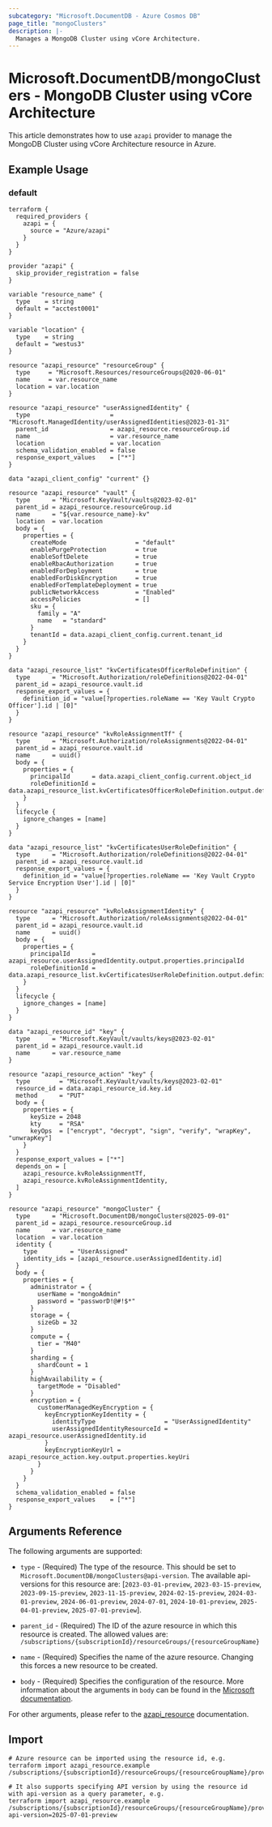 ```yaml
---
subcategory: "Microsoft.DocumentDB - Azure Cosmos DB"
page_title: "mongoClusters"
description: |-
  Manages a MongoDB Cluster using vCore Architecture.
---
```


# Microsoft.DocumentDB/mongoClusters - MongoDB Cluster using vCore Architecture

This article demonstrates how to use `azapi` provider to manage the MongoDB Cluster using vCore Architecture resource in Azure.

## Example Usage

### default

```hcl
terraform {
  required_providers {
    azapi = {
      source = "Azure/azapi"
    }
  }
}

provider "azapi" {
  skip_provider_registration = false
}

variable "resource_name" {
  type    = string
  default = "acctest0001"
}

variable "location" {
  type    = string
  default = "westus3"
}

resource "azapi_resource" "resourceGroup" {
  type     = "Microsoft.Resources/resourceGroups@2020-06-01"
  name     = var.resource_name
  location = var.location
}

resource "azapi_resource" "userAssignedIdentity" {
  type                      = "Microsoft.ManagedIdentity/userAssignedIdentities@2023-01-31"
  parent_id                 = azapi_resource.resourceGroup.id
  name                      = var.resource_name
  location                  = var.location
  schema_validation_enabled = false
  response_export_values    = ["*"]
}

data "azapi_client_config" "current" {}

resource "azapi_resource" "vault" {
  type      = "Microsoft.KeyVault/vaults@2023-02-01"
  parent_id = azapi_resource.resourceGroup.id
  name      = "${var.resource_name}-kv"
  location  = var.location
  body = {
    properties = {
      createMode                   = "default"
      enablePurgeProtection        = true
      enableSoftDelete             = true
      enableRbacAuthorization      = true
      enabledForDeployment         = true
      enabledForDiskEncryption     = true
      enabledForTemplateDeployment = true
      publicNetworkAccess          = "Enabled"
      accessPolicies               = []
      sku = {
        family = "A"
        name   = "standard"
      }
      tenantId = data.azapi_client_config.current.tenant_id
    }
  }
}

data "azapi_resource_list" "kvCertificatesOfficerRoleDefinition" {
  type      = "Microsoft.Authorization/roleDefinitions@2022-04-01"
  parent_id = azapi_resource.vault.id
  response_export_values = {
    definition_id = "value[?properties.roleName == 'Key Vault Crypto Officer'].id | [0]"
  }
}

resource "azapi_resource" "kvRoleAssignmentTf" {
  type      = "Microsoft.Authorization/roleAssignments@2022-04-01"
  parent_id = azapi_resource.vault.id
  name      = uuid()
  body = {
    properties = {
      principalId      = data.azapi_client_config.current.object_id
      roleDefinitionId = data.azapi_resource_list.kvCertificatesOfficerRoleDefinition.output.definition_id
    }
  }
  lifecycle {
    ignore_changes = [name]
  }
}

data "azapi_resource_list" "kvCertificatesUserRoleDefinition" {
  type      = "Microsoft.Authorization/roleDefinitions@2022-04-01"
  parent_id = azapi_resource.vault.id
  response_export_values = {
    definition_id = "value[?properties.roleName == 'Key Vault Crypto Service Encryption User'].id | [0]"
  }
}

resource "azapi_resource" "kvRoleAssignmentIdentity" {
  type      = "Microsoft.Authorization/roleAssignments@2022-04-01"
  parent_id = azapi_resource.vault.id
  name      = uuid()
  body = {
    properties = {
      principalId      = azapi_resource.userAssignedIdentity.output.properties.principalId
      roleDefinitionId = data.azapi_resource_list.kvCertificatesUserRoleDefinition.output.definition_id
    }
  }
  lifecycle {
    ignore_changes = [name]
  }
}

data "azapi_resource_id" "key" {
  type      = "Microsoft.KeyVault/vaults/keys@2023-02-01"
  parent_id = azapi_resource.vault.id
  name      = var.resource_name
}

resource "azapi_resource_action" "key" {
  type        = "Microsoft.KeyVault/vaults/keys@2023-02-01"
  resource_id = data.azapi_resource_id.key.id
  method      = "PUT"
  body = {
    properties = {
      keySize = 2048
      kty     = "RSA"
      keyOps  = ["encrypt", "decrypt", "sign", "verify", "wrapKey", "unwrapKey"]
    }
  }
  response_export_values = ["*"]
  depends_on = [
    azapi_resource.kvRoleAssignmentTf,
    azapi_resource.kvRoleAssignmentIdentity,
  ]
}

resource "azapi_resource" "mongoCluster" {
  type      = "Microsoft.DocumentDB/mongoClusters@2025-09-01"
  parent_id = azapi_resource.resourceGroup.id
  name      = var.resource_name
  location  = var.location
  identity {
    type         = "UserAssigned"
    identity_ids = [azapi_resource.userAssignedIdentity.id]
  }
  body = {
    properties = {
      administrator = {
        userName = "mongoAdmin"
        password = "passworD!@#!$*"
      }
      storage = {
        sizeGb = 32
      }
      compute = {
        tier = "M40"
      }
      sharding = {
        shardCount = 1
      }
      highAvailability = {
        targetMode = "Disabled"
      }
      encryption = {
        customerManagedKeyEncryption = {
          keyEncryptionKeyIdentity = {
            identityType                   = "UserAssignedIdentity"
            userAssignedIdentityResourceId = azapi_resource.userAssignedIdentity.id
          }
          keyEncryptionKeyUrl = azapi_resource_action.key.output.properties.keyUri
        }
      }
    }
  }
  schema_validation_enabled = false
  response_export_values    = ["*"]
}

```



## Arguments Reference

The following arguments are supported:

* `type` - (Required) The type of the resource. This should be set to `Microsoft.DocumentDB/mongoClusters@api-version`. The available api-versions for this resource are: [`2023-03-01-preview`, `2023-03-15-preview`, `2023-09-15-preview`, `2023-11-15-preview`, `2024-02-15-preview`, `2024-03-01-preview`, `2024-06-01-preview`, `2024-07-01`, `2024-10-01-preview`, `2025-04-01-preview`, `2025-07-01-preview`].

* `parent_id` - (Required) The ID of the azure resource in which this resource is created. The allowed values are:  
  `/subscriptions/{subscriptionId}/resourceGroups/{resourceGroupName}`

* `name` - (Required) Specifies the name of the azure resource. Changing this forces a new resource to be created.

* `body` - (Required) Specifies the configuration of the resource. More information about the arguments in `body` can be found in the [Microsoft documentation](https://learn.microsoft.com/en-us/azure/templates/Microsoft.DocumentDB/mongoClusters?pivots=deployment-language-terraform).

For other arguments, please refer to the [azapi_resource](https://registry.terraform.io/providers/Azure/azapi/latest/docs/resources/resource) documentation.

## Import

 ```shell
 # Azure resource can be imported using the resource id, e.g.
 terraform import azapi_resource.example /subscriptions/{subscriptionId}/resourceGroups/{resourceGroupName}/providers/Microsoft.DocumentDB/mongoClusters/{resourceName}
 
 # It also supports specifying API version by using the resource id with api-version as a query parameter, e.g.
 terraform import azapi_resource.example /subscriptions/{subscriptionId}/resourceGroups/{resourceGroupName}/providers/Microsoft.DocumentDB/mongoClusters/{resourceName}?api-version=2025-07-01-preview
 ```
